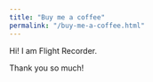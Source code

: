 ```yaml
---
title: "Buy me a coffee"
permalink: "/buy-me-a-coffee.html"
---
```


Hi! I am Flight Recorder.

Thank you so much!

